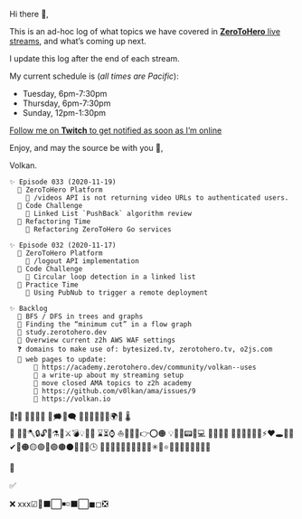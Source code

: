 Hi there 🙋,

This is an ad-hoc log of what topics we have covered in [**ZeroToHero** live
streams](https://twitch.tv/ZeroToHeroDev), and what’s coming up next.

I update this log after the end of each stream.

My current schedule is (*all times are Pacific*):

* Tuesday, 6pm-7:30pm
* Thursday, 6pm-7:30pm
* Sunday, 12pm-1:30pm

[Follow me on **Twitch** to get notified as soon as I’m 
online](https://twitch.tv/ZeroToHeroDev)

Enjoy, and may the source be with you 🦄,

Volkan.

```
✨ Episode 033 (2020-11-19)
  📂 ZeroToHero Platform 
    🐞 /videos API is not returning video URLs to authenticated users.
  📂 Code Challenge
    🧩 Linked List `PushBack` algorithm review
  📂 Refactoring Time
    🔨 Refactoring ZeroToHero Go services

✨ Episode 032 (2020-11-17)
  📂 ZeroToHero Platform 
    🦄 /logout API implementation
  📂 Code Challenge
    🧩 Circular loop detection in a linked list 
  📂 Practice Time
    🚀 Using PubNub to trigger a remote deployment 

✨ Backlog 
  🧩 BFS / DFS in trees and graphs
  🧩 Finding the “minimum cut” in a flow graph 
  🔬 study.zerotohero.dev
  📡 Overwiew current z2h AWS WAF settings
  ❓ domains to make use of: bytesized.tv, zerotohero.tv, o2js.com              
  🌊 web pages to update:
	  🦆 https://academy.zerotohero.dev/community/volkan--uses
	  🦆 a write-up about my streaming setup
	  🦆 move closed AMA topics to z2h academy
	  🦆 https://github.com/v0lkan/ama/issues/9
	  🦆 https://volkan.io
```
🔻❗🔰
🔶🔸🔷🔹
💭🗯💬🗨
🚚🚨🚧🏁🚏🌌🌍🌋 
🌡  
🥇  🔑🔨🪓🔒🔓🧱⚗🧬⚔💣💡📅💼
⌛⏳⌚
⛵🧇🐳🚅👉⭕🟠
💡🚆🍺📟🐝💻
🔮📃🧰🎸
📙📒📌🚩🗻🔥⚡❤🕳💨💫✔🔴🟠🟡🟢🔵🟣🟤⚫🔺🔻💬🕒
🧙🧝🚀👩‍👩‍🎤👨‍🎤🥊🌃✳🌟⭐🤩🌠🧵🧪🔬🔬🥼🥼
     

📰

✅

❌
xxx☑🔲⬛⬜◾◽⬛⬜◼◻❎

